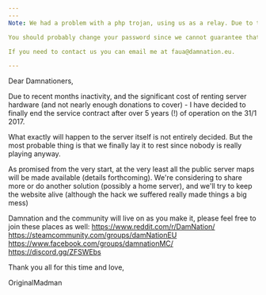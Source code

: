 ```yaml
---
---
Note: We had a problem with a php trojan, using us as a relay. Due to this we have disabled php entirely for now, until we have the time to figure out how we got infected by the trojan in the first place.

You should probably change your password since we cannot guarantee that the attackers have not used this to download the database with hashed passwords. We're sorry if this have caused you major trouble.

If you need to contact us you can email me at faua@damnation.eu.

---
```




Dear Damnationers,

Due to recent months inactivity, and the significant cost of renting server hardware (and not nearly enough donations to cover) - I have decided to finally end the service contract after over 5 years (!) of operation on the 31/1 2017.

What exactly will happen to the server itself is not entirely decided. But the most probable thing is that we finally lay it to rest since nobody is really playing anyway.

As promised from the very start, at the very least all the public server maps will be made available (details forthcoming). 
We're considering to share more or do another solution (possibly a home server), and we'll try to keep the website alive (although the hack we suffered really made things a big mess)

Damnation and the community will live on as you make it, please feel free to join these places as well:
https://www.reddit.com/r/DamNation/
https://steamcommunity.com/groups/damNationEU
https://www.facebook.com/groups/damnationMC/
https://discord.gg/ZFSWEbs


Thank you all for this time and love, 

OriginalMadman





